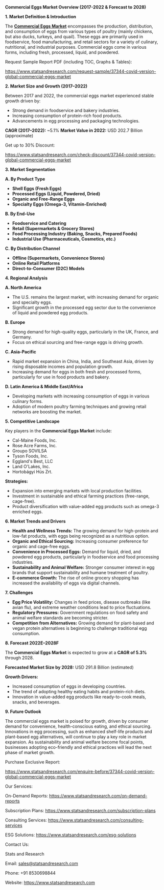 ﻿**Commercial Eggs Market Overview (2017-2022 & Forecast to 2028)**

**1. Market Definition & Introduction**

The [**Commercial Eggs Market**](https://www.statsandresearch.com/report/37344-covid-version-global-commercial-eggs-market) encompasses the production, distribution, and consumption of eggs from various types of poultry (mainly chickens, but also ducks, turkeys, and quail). These eggs are primarily used in foodservice, food manufacturing, and retail sectors for a variety of culinary, nutritional, and industrial purposes. Commercial eggs come in various forms, including fresh, processed, liquid, and powdered.

Request Sample Report PDF (including TOC, Graphs & Tables):

<https://www.statsandresearch.com/request-sample/37344-covid-version-global-commercial-eggs-market>

**2. Market Size and Growth (2017–2022)**

Between 2017 and 2022, the commercial eggs market experienced stable growth driven by:

- Strong demand in foodservice and bakery industries.
- Increasing consumption of protein-rich food products.
- Advancements in egg processing and packaging technologies.

**CAGR (2017–2022):** ~5.1%
**Market Value in 2022:** USD 202.7 Billion (approximate)

Get up to 30% Discount:

<https://www.statsandresearch.com/check-discount/37344-covid-version-global-commercial-eggs-market>

**3. Market Segmentation**

**A. By Product Type**

- **Shell Eggs (Fresh Eggs)**
- **Processed Eggs (Liquid, Powdered, Dried)**
- **Organic and Free-Range Eggs**
- **Specialty Eggs (Omega-3, Vitamin-Enriched)**

**B. By End-Use**

- **Foodservice and Catering**
- **Retail (Supermarkets & Grocery Stores)**
- **Food Processing Industry (Baking, Snacks, Prepared Foods)**
- **Industrial Use (Pharmaceuticals, Cosmetics, etc.)**

**C. By Distribution Channel**

- **Offline (Supermarkets, Convenience Stores)**
- **Online Retail Platforms**
- **Direct-to-Consumer (D2C) Models**

**4. Regional Analysis**

**A. North America**

- The U.S. remains the largest market, with increasing demand for organic and specialty eggs.
- Significant growth in the processed egg sector due to the convenience of liquid and powdered egg products.

**B. Europe**

- Strong demand for high-quality eggs, particularly in the UK, France, and Germany.
- Focus on ethical sourcing and free-range eggs is driving growth.

**C. Asia-Pacific**

- Rapid market expansion in China, India, and Southeast Asia, driven by rising disposable incomes and population growth.
- Increasing demand for eggs in both fresh and processed forms, particularly for use in food products and bakery.

**D. Latin America & Middle East/Africa**

- Developing markets with increasing consumption of eggs in various culinary forms.
- Adoption of modern poultry farming techniques and growing retail networks are boosting the market.

**5. Competitive Landscape**

Key players in the **Commercial Eggs Market** include:

- Cal-Maine Foods, Inc.
- Rose Acre Farms, Inc.
- Groupo SOVILSA
- Tyson Foods, Inc.
- Eggland's Best, LLC
- Land O'Lakes, Inc.
- Hortobágyi Hús Zrt.

**Strategies:**

- Expansion into emerging markets with local production facilities.
- Investment in sustainable and ethical farming practices (free-range, cage-free).
- Product diversification with value-added egg products such as omega-3 enriched eggs.

**6. Market Trends and Drivers**

- **Health and Wellness Trends:** The growing demand for high-protein and low-fat products, with eggs being recognized as a nutritious option.
- **Organic and Ethical Sourcing:** Increasing consumer preference for organic and cage-free eggs.
- **Convenience in Processed Eggs:** Demand for liquid, dried, and powdered egg products, particularly in foodservice and food processing industries.
- **Sustainability and Animal Welfare:** Stronger consumer interest in egg brands that support sustainability and humane treatment of poultry.
- **E-commerce Growth:** The rise of online grocery shopping has increased the availability of eggs via digital channels.

**7. Challenges**

- **Egg Price Volatility:** Changes in feed prices, disease outbreaks (like avian flu), and extreme weather conditions lead to price fluctuations.
- **Regulatory Pressures:** Government regulations on food safety and animal welfare standards are becoming stricter.
- **Competition from Alternatives:** Growing demand for plant-based and vegan protein alternatives is beginning to challenge traditional egg consumption.

**8. Forecast 2022E–2028F**

The **Commercial Eggs Market** is expected to grow at a **CAGR of 5.3%** through 2028.

**Forecasted Market Size by 2028:** USD 291.8 Billion (estimated)

**Growth Drivers:**

- Increased consumption of eggs in developing countries.
- The trend of adopting healthy eating habits and protein-rich diets.
- Innovation in value-added egg products like ready-to-cook meals, snacks, and beverages.

**9. Future Outlook**

The commercial eggs market is poised for growth, driven by consumer demand for convenience, health-conscious eating, and ethical sourcing. Innovations in egg processing, such as enhanced shelf-life products and plant-based egg alternatives, will continue to play a key role in market expansion. As sustainability and animal welfare become focal points, businesses adopting eco-friendly and ethical practices will lead the next phase of market growth.

Purchase Exclusive Report:

<https://www.statsandresearch.com/enquire-before/37344-covid-version-global-commercial-eggs-market>



Our Services:

On-Demand Reports: <https://www.statsandresearch.com/on-demand-reports>

Subscription Plans: <https://www.statsandresearch.com/subscription-plans>

Consulting Services: <https://www.statsandresearch.com/consulting-services>

ESG Solutions: <https://www.statsandresearch.com/esg-solutions>

Contact Us:

Stats and Research

Email: <sales@statsandresearch.com>

Phone: +91 8530698844

Website: <https://www.statsandresearch.com>










